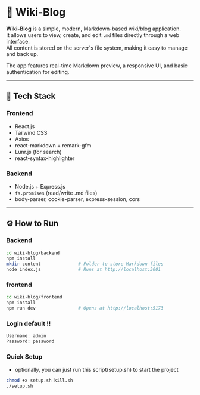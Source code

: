# 📝 Wiki-Blog

**Wiki-Blog** is a simple, modern, Markdown-based wiki/blog application.  
It allows users to view, create, and edit `.md` files directly through a web interface.  
All content is stored on the server's file system, making it easy to manage and back up.

The app features real-time Markdown preview, a responsive UI, and basic authentication for editing.

---

## 🧱 Tech Stack

### Frontend

- React.js
- Tailwind CSS
- Axios
- react-markdown + remark-gfm
- Lunr.js (for search)
- react-syntax-highlighter

### Backend

- Node.js + Express.js
- `fs.promises` (read/write .md files)
- body-parser, cookie-parser, express-session, cors

---

## ⚙️ How to Run

### Backend

```bash
cd wiki-blog/backend
npm install
mkdir content              # Folder to store Markdown files
node index.js              # Runs at http://localhost:3001
```

### frontend

```bash
cd wiki-blog/frontend
npm install
npm run dev                # Opens at http://localhost:5173
```

### Login default !!

```bash
Username: admin
Password: password
```

### Quick Setup
- optionally, you can just run this script(setup.sh) to start the project

```bash
chmod +x setup.sh kill.sh
./setup.sh
```
